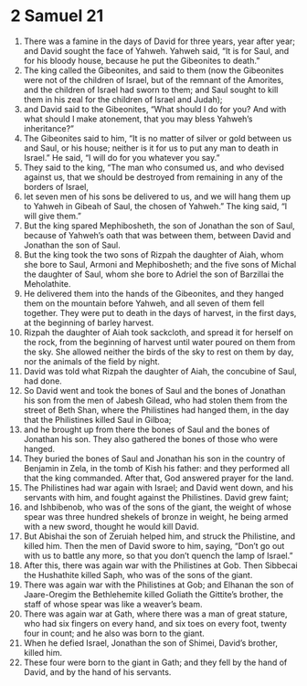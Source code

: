 ﻿
# 2 Samuel 21
1. There was a famine in the days of David for three years, year after year; and David sought the face of Yahweh. Yahweh said, “It is for Saul, and for his bloody house, because he put the Gibeonites to death.” 
2. The king called the Gibeonites, and said to them (now the Gibeonites were not of the children of Israel, but of the remnant of the Amorites, and the children of Israel had sworn to them; and Saul sought to kill them in his zeal for the children of Israel and Judah); 
3. and David said to the Gibeonites, “What should I do for you? And with what should I make atonement, that you may bless Yahweh’s inheritance?” 
4. The Gibeonites said to him, “It is no matter of silver or gold between us and Saul, or his house; neither is it for us to put any man to death in Israel.” He said, “I will do for you whatever you say.” 
5. They said to the king, “The man who consumed us, and who devised against us, that we should be destroyed from remaining in any of the borders of Israel, 
6. let seven men of his sons be delivered to us, and we will hang them up to Yahweh in Gibeah of Saul, the chosen of Yahweh.” The king said, “I will give them.” 
7. But the king spared Mephibosheth, the son of Jonathan the son of Saul, because of Yahweh’s oath that was between them, between David and Jonathan the son of Saul. 
8. But the king took the two sons of Rizpah the daughter of Aiah, whom she bore to Saul, Armoni and Mephibosheth; and the five sons of Michal the daughter of Saul, whom she bore to Adriel the son of Barzillai the Meholathite. 
9. He delivered them into the hands of the Gibeonites, and they hanged them on the mountain before Yahweh, and all seven of them fell together. They were put to death in the days of harvest, in the first days, at the beginning of barley harvest. 
10. Rizpah the daughter of Aiah took sackcloth, and spread it for herself on the rock, from the beginning of harvest until water poured on them from the sky. She allowed neither the birds of the sky to rest on them by day, nor the animals of the field by night. 
11. David was told what Rizpah the daughter of Aiah, the concubine of Saul, had done. 
12. So David went and took the bones of Saul and the bones of Jonathan his son from the men of Jabesh Gilead, who had stolen them from the street of Beth Shan, where the Philistines had hanged them, in the day that the Philistines killed Saul in Gilboa; 
13. and he brought up from there the bones of Saul and the bones of Jonathan his son. They also gathered the bones of those who were hanged. 
14. They buried the bones of Saul and Jonathan his son in the country of Benjamin in Zela, in the tomb of Kish his father: and they performed all that the king commanded. After that, God answered prayer for the land. 
15. The Philistines had war again with Israel; and David went down, and his servants with him, and fought against the Philistines. David grew faint; 
16. and Ishbibenob, who was of the sons of the giant, the weight of whose spear was three hundred shekels of bronze in weight, he being armed with a new sword, thought he would kill David. 
17. But Abishai the son of Zeruiah helped him, and struck the Philistine, and killed him. Then the men of David swore to him, saying, “Don’t go out with us to battle any more, so that you don’t quench the lamp of Israel.” 
18. After this, there was again war with the Philistines at Gob. Then Sibbecai the Hushathite killed Saph, who was of the sons of the giant. 
19. There was again war with the Philistines at Gob; and Elhanan the son of Jaare-Oregim the Bethlehemite killed Goliath the Gittite’s brother, the staff of whose spear was like a weaver’s beam. 
20. There was again war at Gath, where there was a man of great stature, who had six fingers on every hand, and six toes on every foot, twenty four in count; and he also was born to the giant. 
21. When he defied Israel, Jonathan the son of Shimei, David’s brother, killed him. 
22. These four were born to the giant in Gath; and they fell by the hand of David, and by the hand of his servants. 
